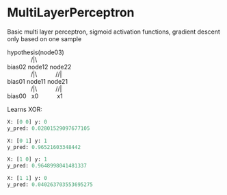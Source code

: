 # MultiLayerPerceptron

Basic multi layer perceptron, sigmoid activation functions, gradient descent only based on one sample  

hypothesis(node03) <br>
&nbsp;&nbsp;&nbsp;&nbsp;&nbsp;&nbsp;&nbsp;&nbsp;&nbsp;&nbsp;&nbsp;&nbsp;&nbsp;&nbsp;/|\    
bias02 node12 node22  
&nbsp;&nbsp;&nbsp;&nbsp;&nbsp;&nbsp;&nbsp;&nbsp;&nbsp;&nbsp;&nbsp;&nbsp;&nbsp;&nbsp;/|\ &nbsp;&nbsp;&nbsp;&nbsp;&nbsp;&nbsp;&nbsp;&nbsp;&nbsp;&nbsp;//|  
bias01 node11 node21  
&nbsp;&nbsp;&nbsp;&nbsp;&nbsp;&nbsp;&nbsp;&nbsp;&nbsp;&nbsp;&nbsp;&nbsp;&nbsp;&nbsp;/|\ &nbsp;&nbsp;&nbsp;&nbsp;&nbsp;&nbsp;&nbsp;&nbsp;&nbsp;&nbsp;//|  
bias00 &nbsp;&nbsp;x0 &nbsp;&nbsp;&nbsp;&nbsp;&nbsp;&nbsp;&nbsp;&nbsp;&nbsp;&nbsp;x1  

Learns XOR:
```python
X: [0 0] y: 0 
y_pred: 0.02801529097677105

X: [0 1] y: 1 
y_pred: 0.96521603348442

X: [1 0] y: 1 
y_pred: 0.9648998041481337

X: [1 1] y: 0 
y_pred: 0.040263703553695275
```

  

